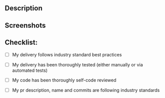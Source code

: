 <!--- This template describes minimum things a PR should include, but it's not an imposition, feel free to modify at your convenience -->

## Description
<!--- Describe your changes in detail -->

## Screenshots 
<!--- Add screenshots if appropriate  -->

## Checklist:

- [ ] My delivery follows industry standard best practices
- [ ] My delivery has been thoroughly tested (either manually or via automated tests)
- [ ] My code has been thoroughly self-code reviewed
- [ ] My pr description, name and commits are following industry standards


<!--- For the purpose of this test you are free to merge your own PRs, the team will review main branch along closed PRs at the end -->
